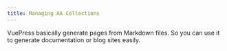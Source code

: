 ```yaml
---
title: Managing AA Collections
---
```


VuePress basically generate pages from Markdown files. So you can use it to generate documentation or blog sites easily.
